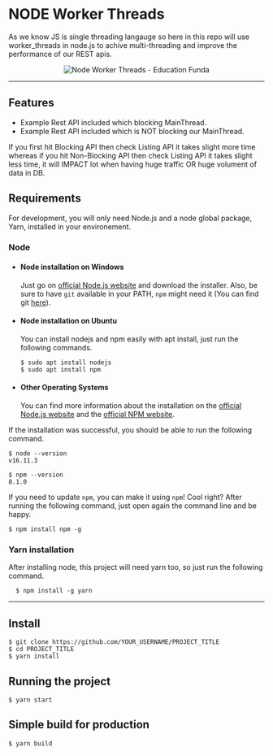 # NODE Worker Threads

As we know JS is single threading langauge so here in this repo will use worker_threads in node.js to achive multi-threading and improve the performance of our REST apis.

<p align="center">
  <img src="https://i.ibb.co/SxjKbtF/education-funda-node-js-logo.png" alt="Node Worker Threads - Education Funda"/>
</p>

---
## Features
 - Example Rest API included which blocking MainThread.
 - Example Rest API included which is NOT blocking our MainThread.

 If you first hit Blocking API then check Listing API it takes slight more time whereas if you hit Non-Blocking API then check Listing API it takes slight less time, it will IMPACT lot when having huge traffic OR huge volument of data in DB. 

## Requirements

For development, you will only need Node.js and a node global package, Yarn, installed in your environement.

### Node
- #### Node installation on Windows

  Just go on [official Node.js website](https://nodejs.org/) and download the installer.
Also, be sure to have `git` available in your PATH, `npm` might need it (You can find git [here](https://git-scm.com/)).

- #### Node installation on Ubuntu

  You can install nodejs and npm easily with apt install, just run the following commands.

      $ sudo apt install nodejs
      $ sudo apt install npm

- #### Other Operating Systems
  You can find more information about the installation on the [official Node.js website](https://nodejs.org/) and the [official NPM website](https://npmjs.org/).

If the installation was successful, you should be able to run the following command.

    $ node --version
    v16.11.3

    $ npm --version
    8.1.0

If you need to update `npm`, you can make it using `npm`! Cool right? After running the following command, just open again the command line and be happy.

    $ npm install npm -g

###
### Yarn installation
  After installing node, this project will need yarn too, so just run the following command.

      $ npm install -g yarn

---

## Install

    $ git clone https://github.com/YOUR_USERNAME/PROJECT_TITLE
    $ cd PROJECT_TITLE
    $ yarn install

## Running the project

    $ yarn start

## Simple build for production

    $ yarn build